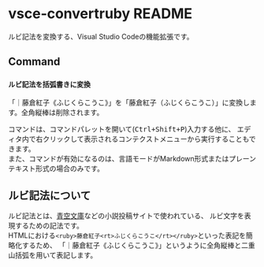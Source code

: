 # vsce-convertruby README

ルビ記法を変換する、Visual Studio Codeの機能拡張です。

## Command

### `ルビ記法を括弧書きに変換`
「｜藤倉紅子《ふじくらこうこ》」を「藤倉紅子（ふじくらこうこ）」に変換します。全角縦棒は削除されます。

コマンドは、コマンドパレットを開いて(<kbd><kbd>Ctrl</kbd>+<kbd>Shift</kbd>+<kbd>P</kbd></kbd>)入力する他に、
エディタ内で右クリックして表示されるコンテクストメニューから実行することもできます。  
また、コマンドが有効になるのは、言語モードがMarkdown形式またはプレーンテキスト形式の場合のみです。

## ルビ記法について
ルビ記法とは、[青空文庫](https://www.aozora.gr.jp/)などの小説投稿サイトで使われている、
ルビ文字を表現するための記法です。  
HTMLにおける`<ruby>藤倉紅子<rt>ふじくらこうこ</rt></ruby>`といった表記を簡略化するため、
「｜藤倉紅子《ふじくらこうこ》」というように全角縦棒と二重山括弧を用いて表記します。
